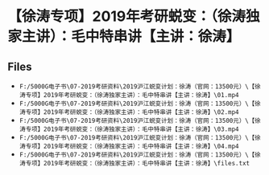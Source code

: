 # 【徐涛专项】2019年考研蜕变：（徐涛独家主讲）：毛中特串讲【主讲：徐涛】

## Files

- `F:/5000G电子书\07-2019考研资料\2019沪江蜕变计划：徐涛（官网：13500元）\【徐涛专项】2019年考研蜕变：（徐涛独家主讲）：毛中特串讲【主讲：徐涛】\01.mp4`
- `F:/5000G电子书\07-2019考研资料\2019沪江蜕变计划：徐涛（官网：13500元）\【徐涛专项】2019年考研蜕变：（徐涛独家主讲）：毛中特串讲【主讲：徐涛】\02.mp4`
- `F:/5000G电子书\07-2019考研资料\2019沪江蜕变计划：徐涛（官网：13500元）\【徐涛专项】2019年考研蜕变：（徐涛独家主讲）：毛中特串讲【主讲：徐涛】\03.mp4`
- `F:/5000G电子书\07-2019考研资料\2019沪江蜕变计划：徐涛（官网：13500元）\【徐涛专项】2019年考研蜕变：（徐涛独家主讲）：毛中特串讲【主讲：徐涛】\04.mp4`
- `F:/5000G电子书\07-2019考研资料\2019沪江蜕变计划：徐涛（官网：13500元）\【徐涛专项】2019年考研蜕变：（徐涛独家主讲）：毛中特串讲【主讲：徐涛】\files.txt`
